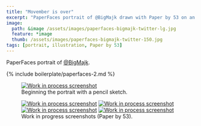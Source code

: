 ```yaml
---
title: "Movember is over"
excerpt: "PaperFaces portrait of @BigMajk drawn with Paper by 53 on an iPad."
image: 
  path: &image /assets/images/paperfaces-bigmajk-twitter-lg.jpg 
  feature: *image
  thumb: /assets/images/paperfaces-bigmajk-twitter-150.jpg
tags: [portrait, illustration, Paper by 53]
---
```


PaperFaces portrait of <a href="http://twitter.com/BigMajk">@BigMajk</a>.

{% include boilerplate/paperfaces-2.md %}

<figure>
	<a href="{{ site.url }}/assets/images/paperfaces-bigmajk-process-1-lg.jpg"><img src="{{ site.url }}/assets/images/paperfaces-bigmajk-process-1-750.jpg" alt="Work in process screenshot"></a>
	<figcaption>Beginning the portrait with a pencil sketch.</figcaption>
</figure>

<figure class="half">
	<a href="{{ site.url }}/assets/images/paperfaces-bigmajk-process-2-lg.jpg"><img src="{{ site.url }}/assets/images/paperfaces-bigmajk-process-2-600.jpg" alt="Work in process screenshot"></a>
	<a href="{{ site.url }}/assets/images/paperfaces-bigmajk-process-3-lg.jpg"><img src="{{ site.url }}/assets/images/paperfaces-bigmajk-process-3-600.jpg" alt="Work in process screenshot"></a>
	<a href="{{ site.url }}/assets/images/paperfaces-bigmajk-process-4-lg.jpg"><img src="{{ site.url }}/assets/images/paperfaces-bigmajk-process-4-600.jpg" alt="Work in process screenshot"></a>
	<a href="{{ site.url }}/assets/images/paperfaces-bigmajk-process-5-lg.jpg"><img src="{{ site.url }}/assets/images/paperfaces-bigmajk-process-5-600.jpg" alt="Work in process screenshot"></a>
	<figcaption>Work in progress screenshots (Paper by 53).</figcaption>
</figure>